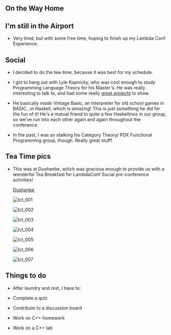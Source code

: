 ## On the Way Home

## I'm still in the Airport

- Very tired, but with some free time, hoping to finish up 
  my Lambda Conf Experience.
  
## Social

- I decided to do the tea-time, because it was best for my schedule.

- I got to hang out with Lyle Kopnicky, who was cool enough 
  to *study* Programming Language Theory for his Master's. 
  He was really interesting to talk to, and had some really [great
  projects](http://www.vintage-basic.net/games.html) to show.
  
- He basically *made* Vintage Basic, an interpreter
  for old school games in BASIC...in Haskell, which is *amazing*! 
  This is just something he did for the fun of it!
  He's a mutual friend to quite a few 
  Haskellinos in our group, so we've run into each other
  again and again throughout the conference.
  
- In the past, I was *so* stalking his Category Theory/
  PDX Functional Programming group, though. Really great stuff!
  
## Tea Time pics
- This was at Dushanbe, which was gracious enough 
  to provide us with a wonderful Tea Breakfast for
  LambdaConf Social pre-conference activities!
  
  [Dushanbe](http://boulderteahouse.com/)

   ![lct_001](/images/lct_001.png)
   
   ![lct_002](/images/lct_002.png)
   
   ![lct_003](/images/lct_003.png)
   
   ![lct_004](/images/lct_004.png)
    
   ![lct_005](/images/lct_005.png)
   
   ![lct_006](/images/lct_006.png)
   
   ![lct_007](/images/lct_007.png)
    
    
## Things to do 

- After laundry and rest, 
  I have to: 
  
- Complete a quiz
  
- Contribute to a discussion board
  
- Work on C++ homework
  
- Work on a C++ lab
  
  
